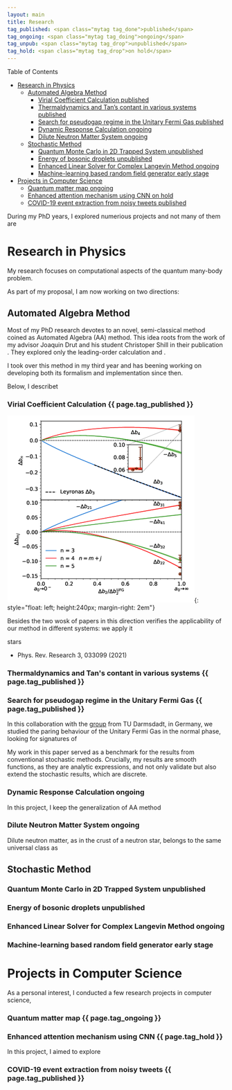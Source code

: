 ```yaml
---
layout: main
title: Research
tag_published: <span class="mytag tag_done">published</span>
tag_ongoing: <span class="mytag tag_doing">ongoing</span>
tag_unpub: <span class="mytag tag_drop">unpublished</span>
tag_hold: <span class="mytag tag_drop">on hold</span>
---
```


<!-- This is un ugly workaround but the most time-economic way -->
<div id="toc"> 
Table of Contents
<div id="toc_full">
    <ul id="markdown-toc">
    <li><a href="#research-in-physics" id="markdown-toc-research-in-physics">Research in Physics</a>    <ul>
<li><a href="#automated-algebra-method" id="markdown-toc-automated-algebra-method">Automated Algebra Method</a>        <ul>
    <li><a href="#virial-coefficient-calculation-published" id="markdown-toc-virial-coefficient-calculation-published">Virial Coefficient Calculation <span class="mytag tag_done">published</span></a></li>
<li><a href="#thermaldynamics-and-tans-contant-in-various-systems-published" id="markdown-toc-thermaldynamics-and-tans-contant-in-various-systems-published">Thermaldynamics and Tan’s contant in various systems <span class="mytag tag_done">published</span></a></li>
    <li><a href="#search-for-pseudogap-regime-in-the-unitary-fermi-gas-published" id="markdown-toc-search-for-pseudogap-regime-in-the-unitary-fermi-gas-published">Search for pseudogap regime in the Unitary Fermi Gas <span class="mytag tag_done">published</span></a></li>
<li><a href="#dynamic-response-calculation-ongoing" id="markdown-toc-dynamic-response-calculation-ongoing">Dynamic Response Calculation <span class="mytag tag_doing">ongoing</span></a></li>
<li><a href="#dilute-neutron-matter-system-ongoing" id="markdown-toc-dilute-neutron-matter-system-ongoing">Dilute Neutron Matter System <span class="mytag tag_doing">ongoing</span></a></li>
</ul>
</li>
<li><a href="#stochastic-method" id="markdown-toc-stochastic-method">Stochastic Method</a>        <ul>
<li><a href="#quantum-monte-carlo-in-2d-trapped-system-unpublished" id="markdown-toc-quantum-monte-carlo-in-2d-trapped-system-unpublished">Quantum Monte Carlo in 2D Trapped System <span class="mytag tag_drop">unpublished</span></a></li>
<li><a href="#energy-of-bosonic-droplets-unpublished" id="markdown-toc-energy-of-bosonic-droplets-unpublished">Energy of bosonic droplets <span class="mytag tag_drop">unpublished</span></a></li>
<li><a href="#enhanced-linear-solver-for-complex-langevin-method-ongoing" id="markdown-toc-enhanced-linear-solver-for-complex-langevin-method-ongoing">Enhanced Linear Solver for Complex Langevin Method <span class="mytag tag_doing">ongoing</span></a></li>
<li><a href="#machine-learning-based-random-field-generator-early-stage" id="markdown-toc-machine-learning-based-random-field-generator-early-stage">Machine-learning based random field generator <span class="mytag tag_doing">early stage</span></a></li>
</ul>
</li>
</ul>
</li>
<li><a href="#projects-in-computer-science" id="markdown-toc-projects-in-computer-science">Projects in Computer Science</a>    <ul>
<li><a href="#quantum-matter-map-ongoing" id="markdown-toc-quantum-matter-map-ongoing">Quantum matter map <span class="mytag tag_doing">ongoing</span></a></li>
<li><a href="#enhanced-attention-mechanism-using-cnn-on-hold" id="markdown-toc-enhanced-attention-mechanism-using-cnn-on-hold">Enhanced attention mechanism using CNN <span class="mytag tag_drop">on hold</span></a></li>
<li><a href="#covid-19-event-extraction-from-noisy-tweets-published" id="markdown-toc-covid-19-event-extraction-from-noisy-tweets-published">COVID-19 event extraction from noisy tweets <span class="mytag tag_done">published</span></a></li>
</ul>
</li>
</ul>
</div>
</div>
    
<div style="margin-left: 0px;">
During my PhD years, I explored numerious projects and not many of them are 
</div>


# Research in Physics

My research focuses on computational aspects of the quantum many-body problem.


As part of my proposal, I am now working on two directions: 

## Automated Algebra Method

Most of my PhD research devotes to an novel, semi-classical method coined
as Automated Algebra (AA) method. This idea roots from the work of my
advisor Joaquin Drut and his student Christoper Shill in their publication
[](). They explored only the leading-order calculation and .

I took over this method in my third year and has beening working on developing both its formalism and implementation since then.

Below, I describet

### Virial Coefficient Calculation {{ page.tag_published }}

![Fourth and fifth order](/assets/img/prl_plot.png){: style="float: left; height:240px; margin-right: 2em"}

Besides the two wosk  of papers in this direction verifies the applicability of our method in different systems: we apply it  


stars
- Phys. Rev. Research 3, 033099 (2021)

<div style="clear:both"></div>

### Thermaldynamics and Tan's contant in various systems {{ page.tag_published }}

### Search for pseudogap regime in the Unitary Fermi Gas {{ page.tag_published }}

In this collaboration with the
[group](https://theorie.ikp.physik.tu-darmstadt.de/fermions/people_braun.html)
from TU Darmsdadt, in Germany, we studied the paring behaviour of the
Unitary Fermi Gas in the normal phase, looking for signatures of 

My work in this paper served as a benchmark for the results from conventional stochastic methods. Crucially, my results are smooth functions, as they are analytic expressions, and not only validate but also extend the stochastic results, which are discrete.

### Dynamic Response Calculation <span class="mytag tag_doing">ongoing</span>

In this project, I keep the generalization of AA method

### Dilute Neutron Matter System <span class="mytag tag_doing">ongoing</span>

Dilute neutron matter, as in the crust of a neutron star, belongs to the same universal class as 

## Stochastic Method

### Quantum Monte Carlo in 2D Trapped System <span class="mytag tag_drop">unpublished</span>

### Energy of bosonic droplets <span class="mytag tag_drop">unpublished</span>

### Enhanced Linear Solver for Complex Langevin Method <span class="mytag tag_doing">ongoing</span>

### Machine-learning based random field generator <span class="mytag tag_doing">early stage</span>


# Projects in Computer Science

As a personal interest, I conducted a few research projects in computer science, 

### Quantum matter map {{ page.tag_ongoing }}

### Enhanced attention mechanism using CNN {{ page.tag_hold }}

In this project, I aimed to explore 

### COVID-19 event extraction from noisy tweets {{ page.tag_published }}


<!-- My research focuses on numerical and analytical methods on quantum many-body problem, which is an essential  -->

<!-- My latest work is to develop an novel method to predict virial coefficients of interacting Fermi systems. This  -->
